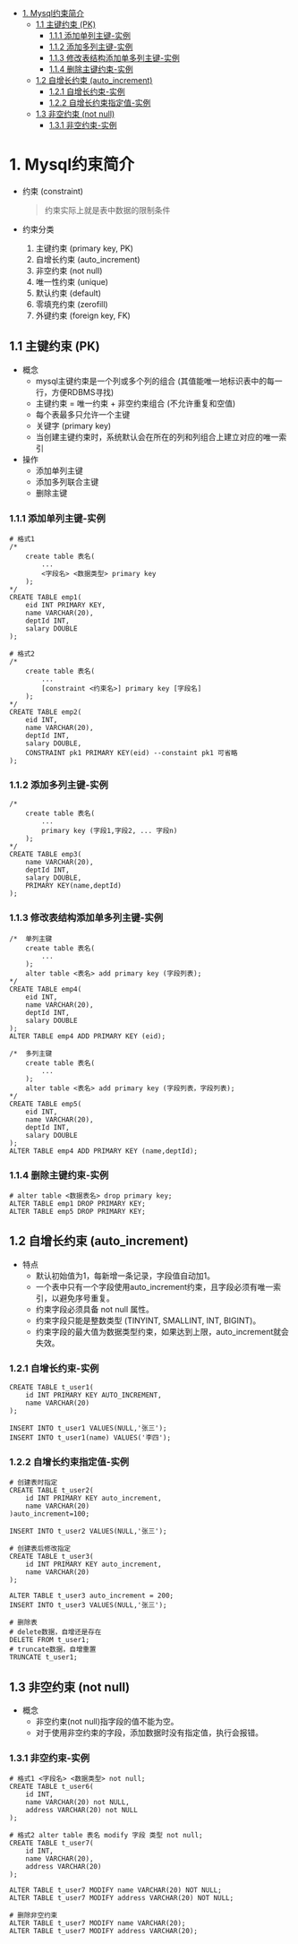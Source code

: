 - [1. Mysql约束简介](#1-mysql约束简介)
  - [1.1 主键约束 (PK)](#11-主键约束-pk)
    - [1.1.1 添加单列主键-实例](#111-添加单列主键-实例)
    - [1.1.2 添加多列主键-实例](#112-添加多列主键-实例)
    - [1.1.3 修改表结构添加单多列主键-实例](#113-修改表结构添加单多列主键-实例)
    - [1.1.4 删除主键约束-实例](#114-删除主键约束-实例)
  - [1.2 自增长约束 (auto\_increment)](#12-自增长约束-auto_increment)
    - [1.2.1 自增长约束-实例](#121-自增长约束-实例)
    - [1.2.2 自增长约束指定值-实例](#122-自增长约束指定值-实例)
  - [1.3 非空约束 (not null)](#13-非空约束-not-null)
    - [1.3.1 非空约束-实例](#131-非空约束-实例)

# 1. Mysql约束简介
- 约束 (constraint)
  > 约束实际上就是表中数据的限制条件

- 约束分类
    1. 主键约束 (primary key, PK)
    2. 自增长约束 (auto_increment)
    3. 非空约束 (not null)
    4. 唯一性约束 (unique)
    5. 默认约束 (default)
    6. 零填充约束 (zerofill)
    7. 外键约束 (foreign key, FK)

## 1.1 主键约束 (PK)
- 概念
  - mysql主键约束是一个列或多个列的组合 (其值能唯一地标识表中的每一行，方便RDBMS寻找) 
  - 主键约束 = 唯一约束 + 非空约束组合 (不允许重复和空值) 
  - 每个表最多只允许一个主键
  - 关键字 (primary key)
  - 当创建主键约束时，系统默认会在所在的列和列组合上建立对应的唯一索引
- 操作
  - 添加单列主键
  - 添加多列联合主键
  - 删除主键

### 1.1.1 添加单列主键-实例
```
# 格式1
/* 
    create table 表名(
        ...
        <字段名> <数据类型> primary key
    );
*/
CREATE TABLE emp1(
    eid INT PRIMARY KEY,
    name VARCHAR(20),
    deptId INT,
    salary DOUBLE
);

# 格式2
/*
    create table 表名(
        ...
        [constraint <约束名>] primary key [字段名]
    );
*/
CREATE TABLE emp2(
    eid INT,
    name VARCHAR(20),
    deptId INT,
    salary DOUBLE,
    CONSTRAINT pk1 PRIMARY KEY(eid) --constaint pk1 可省略
);
```

### 1.1.2 添加多列主键-实例
```
/*
    create table 表名(
        ...
        primary key (字段1,字段2, ... 字段n)
    );
*/
CREATE TABLE emp3(
    name VARCHAR(20),
    deptId INT,
    salary DOUBLE,
    PRIMARY KEY(name,deptId)
);
```
### 1.1.3 修改表结构添加单多列主键-实例
```
/*  单列主键
    create table 表名(
        ...
    );
    alter table <表名> add primary key (字段列表);
*/
CREATE TABLE emp4(
    eid INT,
    name VARCHAR(20),
    deptId INT,
    salary DOUBLE
);
ALTER TABLE emp4 ADD PRIMARY KEY (eid);

/*  多列主键
    create table 表名(
        ...
    );
    alter table <表名> add primary key (字段列表，字段列表);
*/
CREATE TABLE emp5(
    eid INT,
    name VARCHAR(20),
    deptId INT,
    salary DOUBLE
);
ALTER TABLE emp4 ADD PRIMARY KEY (name,deptId);
```

### 1.1.4 删除主键约束-实例
```
# alter table <数据表名> drop primary key;
ALTER TABLE emp1 DROP PRIMARY KEY;
ALTER TABLE emp5 DROP PRIMARY KEY;
```

## 1.2 自增长约束 (auto_increment)
- 特点
  - 默认初始值为1，每新增一条记录，字段值自动加1。
  - 一个表中只有一个字段使用auto_increment约束，且字段必须有唯一索引，以避免序号重复。
  - 约束字段必须具备 not null 属性。
  - 约束字段只能是整数类型 (TINYINT, SMALLINT, INT, BIGINT)。
  - 约束字段的最大值为数据类型约束，如果达到上限，auto_increment就会失效。

### 1.2.1 自增长约束-实例
```
CREATE TABLE t_user1(
    id INT PRIMARY KEY AUTO_INCREMENT,
    name VARCHAR(20)
);

INSERT INTO t_user1 VALUES(NULL,'张三');
INSERT INTO t_user1(name) VALUES('李四');
```

### 1.2.2 自增长约束指定值-实例
```
# 创建表时指定
CREATE TABLE t_user2(
	id INT PRIMARY KEY auto_increment,
	name VARCHAR(20)
)auto_increment=100;

INSERT INTO t_user2 VALUES(NULL,'张三');

# 创建表后修改指定
CREATE TABLE t_user3(
	id INT PRIMARY KEY auto_increment,
	name VARCHAR(20)
);

ALTER TABLE t_user3 auto_increment = 200;
INSERT INTO t_user3 VALUES(NULL,'张三');

# 删除表
# delete数据，自增还是存在
DELETE FROM t_user1;
# truncate数据，自增重置 
TRUNCATE t_user1;
```

## 1.3 非空约束 (not null)
- 概念
  - 非空约束(not null)指字段的值不能为空。
  - 对于使用非空约束的字段，添加数据时没有指定值，执行会报错。

### 1.3.1 非空约束-实例
```
# 格式1 <字段名> <数据类型> not null;
CREATE TABLE t_user6(
	id INT,
	name VARCHAR(20) not NULL,
	address VARCHAR(20) not NULL
);

# 格式2 alter table 表名 modify 字段 类型 not null;
CREATE TABLE t_user7(
	id INT,
	name VARCHAR(20),
	address VARCHAR(20)
);

ALTER TABLE t_user7 MODIFY name VARCHAR(20) NOT NULL;
ALTER TABLE t_user7 MODIFY address VARCHAR(20) NOT NULL;

# 删除非空约束
ALTER TABLE t_user7 MODIFY name VARCHAR(20);
ALTER TABLE t_user7 MODIFY address VARCHAR(20);
```
